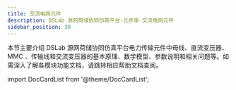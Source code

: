 ```yaml
---
title: 交流电网元件
description: DSLab 源网荷储协同仿真平台-元件库-交流电网元件
sidebar_position: 30
---
```



本节主要介绍 DSLab 源网荷储协同仿真平台电力传输元件中母线、直流变压器、 MMC 、传输线和交流变压器的基本原理、数学模型、参数说明和相关问题等。如需深入了解各模块功能文档，请跳转相应帮助文档查阅。


import DocCardList from '@theme/DocCardList';

<DocCardList />